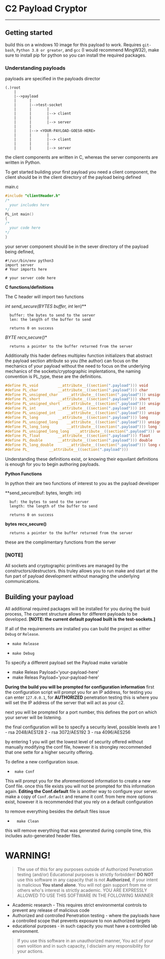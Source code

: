 # C2 Payload Cryptor
---
## Getting started
build this on a windows 10 image for this payload to work.
Requires ```git-bash```, ```Python 3.8 or greater```, and ```gcc``` (I would recommend MingW32), make sure to install pip for python so you can install the required packages. 

### Understanding payloads
payloads are specified in the payloads director
```
(.)root
    |
    |-->payload
    |      |
    |      |-->test-socket
    |      |       |
    |      |       |--> client
    |      |       |
    |      |       |--> server
    |      |
    |      |--> <YOUR-PAYLOAD-GOES0-HERE>
    |      |       |
    |      |       |--> client
    |      |       |
    |      |       |--> server
```
the client components are written in C, whereas the server components are written in Python. 

To get started building your first payload you need a client component, the client should be in the client directory of the payload being defined

main.c
```C
#include "clientHeader.h"
/*
  your includes here
*/
PL_int main()
{
/*
  your code here
*/
}
```
your server component should be in the sever directory of the payload being defined, 
```python3
#!/usr/bin/env python3
import server
# Your imports here

# your server code here
```
**C functions/definitions**

The C header will import two functions

**int send_secure(BYTES* buffer, int* len)**
```
  buffer: the bytes to send to the server
  len: the length of the buffer to send
  
  returns 0 on success
```
**BYTE* recv_secure()**
```
  returns a pointer to the buffer returned from the server 
```
Additionally this hader defines multiplev function initializers that abstract the payload section attribute so you (the author) can focus on the mechanics of your payload without the need to focus on the underlying mechanics of the sockets/cryptographic implentations, the naming convention is PL_type, these are the definitions.
```C
#define PL_void			__attribute__((section(".payload"))) void
#define PL_char 		__attribute__((section(".payload"))) char 
#define PL_unsigned_char 	__attribute__((section(".payload"))) unsigned char 
#define PL_short 		__attribute__((section(".payload"))) short
#define PL_unsigned_short 	__attribute__((section(".payload"))) unsigned short
#define PL_int		 	__attribute__((section(".payload"))) int
#define PL_unsigned_int		__attribute__((section(".payload"))) unsigned int
#define PL_long		 	__attribute__((section(".payload"))) long 
#define PL_unsigned_long 	__attribute__((section(".payload"))) unsigned long
#define PL_long_long	 	__attribute__((section(".payload"))) long long
#define PL_unsigned_long_long 	__attribute__((section(".payload"))) unsigned long long
#define PL_float	 	__attribute__((section(".payload"))) float
#define PL_double	 	__attribute__((section(".payload"))) double
#define PL_long_double	 	__attribute__((section(".payload"))) long double
#define PL_		 	__attribute__((section(".payload")))
```
Understanding these definitions exist, or knowing their equvilant definitions is enough for you to begin authoring payloads.

**Python Functions**

In python their are two functions of interest to you as the payload developer


**send_secure(buf: bytes, length: int)
```
  buf: the bytes to send to the server
  length: the length of the buffer to send
  
  returns 0 on success
```
**bytes recv_secure()**
```
  returns a pointer to the buffer returned from the server 
```
these are the complimentary functions from the server 

### [NOTE]
All sockets and cryptographic primitives are managed by the constructors/destructors. this truley allows you to run make and start at the fun part of payload development without managing the underlying communications.

## Building your payload

All additional required packages will be installed for you during the buid process, The current structure allows for different payloads to be developed. **[NOTE: the current default payload built is the test-sockets.]**

If all of the requirements are installed you can build the project as either ```Debug``` or ```Release```.
  -     make Release 
  -     make Debug

To specify a different payload set the Payload make variable
  -   make Releas Payload='your-payload-here'
  -   make Releas Payload='your-payload-here'

**During the build you will be prompted for configuration information**
first the configuration script will prompt you for an IP address, for testing you can enter ```127.0.0.1```, for **AUTHORIZED** penetration testing this is where you will set the IP address of the server that will act as your c2. 

next you will be prompted for a port number, this defines the port on which your server will be listening. 

the final configuration will be to specify a security level, possible levels are 
    1 - rsa 2048/AES128
    2 - rsa 3072/AES192
    3 - rsa 4096/AES256

by entering 1 you will get the lowest level of security offered without manually modifying the conf file, however it is strongley reccommended that one sette for a higher security offering.

To define a new configuration issue.
-      make Conf
This will prompt you for the aforementioned information to create a new Conf file. once this file exists you will not be prompted for this information again. 
**Editing the Conf.default** file is another way to configure your server. make a copy of ```Conf.default``` and rename it conf. from here more options exist, however it is recommended that you rely on a default configuration

to remove everything besides the default files issue
-       make Clean
this will remove everything that was generated during compile time, this includes auto-generated header files.

# WARNING!
> The use of this for any purposes outside of Authorized Penetration testing (and/or) Educational purposes is strictly forbidden! **DO NOT** use this software in any capacity that is not **Authorized**, if your intent is malicious **You stand alone**. You will not gain support from me or others who's interest is strictly academic.
> YOU ARE EXPRESSLY ALLOWED TO USE THIS SOFTWARE IN THE FOLLOWING MANNER
* Academic research - This requires strict environmental controls to prevent any release of malicious code 
* Authorized and controlled Penetration testing - where the payloads have a controlled scope that prevents exposure to non authorized targets
* educational purposes - in such capacity you must have a controlled lab environment.

> If you use this software in an unauthorized manner, You act of your own volition and in such capacity, I disclaim any responsibility for your actions. 
